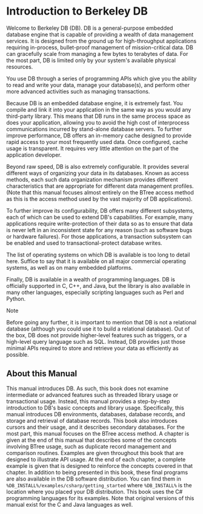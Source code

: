 # Introduction to Berkeley DB
Welcome to Berkeley DB (DB). DB is a general-purpose embedded database engine that is capable of providing a wealth of data management services. It is designed from the ground up for high-throughput applications requiring in-process, bullet-proof management of mission-critical data. DB can gracefully scale from managing a few bytes to terabytes of data. For the most part, DB is limited only by your system's available physical resources. 

You use DB through a series of programming APIs which give you the ability to read and write your data, manage your database(s), and perform other more advanced activities such as managing transactions. 

Because DB is an embedded database engine, it is extremely fast. You compile and link it into your application in the same way as you would any third-party library. This means that DB runs in the same process space as does your application, allowing you to avoid the high cost of interprocess communications incurred by stand-alone database servers. 
To further improve performance, DB offers an in-memory cache designed to provide rapid access to your most frequently used data. Once configured, cache usage is transparent. It requires very little attention on the part of the application developer. 

Beyond raw speed, DB is also extremely configurable. It provides several different ways of organizing your data in its databases. Known as access methods, each such data organization mechanism provides different characteristics that are appropriate for different data management profiles. (Note that this manual focuses almost entirely on the BTree access method as this is the access method used by the vast majority of DB applications). 

To further improve its configurability, DB offers many different subsystems, each of which can be used to extend DB's capabilities. For example, many applications require write-protection of their data so as to ensure that data is never left in an inconsistent state for any reason (such as software bugs or hardware failures). For those applications, a transaction subsystem can be enabled and used to transactional-protect database writes. 

The list of operating systems on which DB is available is too long to detail here. Suffice to say that it is available on all major commercial operating systems, as well as on many embedded platforms. 

Finally, DB is available in a wealth of programming languages. DB is officially supported in C, C++, and Java, but the library is also available in many other languages, especially scripting languages such as Perl and Python. 

>[!NOTE]
> Before going any further, it is important to mention that DB is not a relational database (although you could use it to build a relational database). Out of the box, DB does not provide higher-level features such as triggers, or a high-level query language such as SQL. Instead, DB provides just those minimal APIs required to store and retrieve your data as efficiently as possible. 

## About this Manual
This manual introduces DB. As such, this book does not examine intermediate or advanced features such as threaded library usage or transactional usage. Instead, this manual provides a step-by-step introduction to DB's basic concepts and library usage. 
Specifically, this manual introduces DB environments, databases, database records, and storage and retrieval of database records. This book also introduces cursors and their usage, and it describes secondary databases. 
For the most part, this manual focuses on the BTree access method. A chapter is given at the end of this manual that describes some of the concepts involving BTree usage, such as duplicate record management and comparison routines. 
Examples are given throughout this book that are designed to illustrate API usage. At the end of each chapter, a complete example is given that is designed to reinforce the concepts covered in that chapter. In addition to being presented in this book, these final programs are also available in the DB software distribution. You can find them in 
`%DB_INSTALL%/examples/csharp/getting_started`
where `%DB_INSTALL%` is the location where you placed your DB distribution. 
This book uses the C# programming languages for its examples. Note that original versions of this manual exist for the C and Java languages as well. 